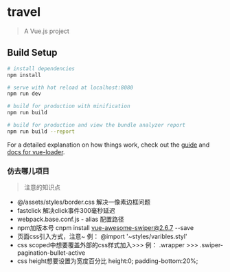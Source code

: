 # travel

> A Vue.js project

## Build Setup

``` bash
# install dependencies
npm install

# serve with hot reload at localhost:8080
npm run dev

# build for production with minification
npm run build

# build for production and view the bundle analyzer report
npm run build --report
```

For a detailed explanation on how things work, check out the [guide](http://vuejs-templates.github.io/webpack/) and [docs for vue-loader](http://vuejs.github.io/vue-loader).



### 仿去哪儿项目

> 注意的知识点

- @/assets/styles/border.css 解决一像素边框问题
- fastclick 解决click事件300毫秒延迟
- webpack.base.conf.js - alias 配置路径
- npm加版本号 cnpm install vue-awesome-swiper@2.6.7 --save
- 页面css引入方式，注意~ 例： @import '~styles/varibles.styl'
- css scoped中想要覆盖外部的css样式加入>>> 例： .wrapper >>> .swiper-pagination-bullet-active
- css height想要设置为宽度百分比 height:0; padding-bottom:20%;
